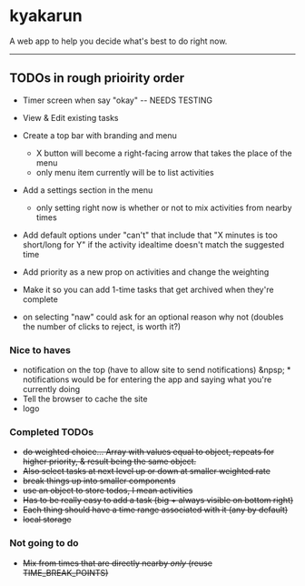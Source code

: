 # kyakarun
A web app to help you decide what's best to do right now.

----

## TODOs in rough prioirity order
* Timer screen when say "okay" -- NEEDS TESTING

* View & Edit existing tasks
* Create a top bar with branding and menu
  * X button will become a right-facing arrow that takes the place of the menu
  * only menu item currently will be to list activities
* Add a settings section in the menu
  * only setting right now is whether or not to mix activities from nearby times
* Add default options under "can't" that include that "X minutes is too short/long for Y" if the activity idealtime doesn't match the suggested time
* Add priority as a new prop on activities and change the weighting
* Make it so you can add 1-time tasks that get archived when they're complete
* on selecting "naw" could ask for an optional reason why not (doubles the number of clicks to reject, is worth it?)

### Nice to haves
* notification on the top (have to allow site to send notifications)
&npsp;&nbsp;* notifications would be for entering the app and saying what you're currently doing
* Tell the browser to cache the site
* logo

### Completed TODOs
* ~~do weighted choice... Array with values equal to object, repeats for higher priority, & result being the same object.~~
* ~~Also select tasks at next level up or down at smaller weighted rate~~
* ~~break things up into smaller components~~
* ~~use an object to store todos, I mean activities~~
* ~~Has to be really easy to add a task (big + always visible on bottom right)~~
* ~~Each thing should have a time range associated with it (any by default)~~
* ~~local storage~~

### Not going to do
* ~~Mix from times that are directly nearby *only* (reuse TIME_BREAK_POINTS)~~
